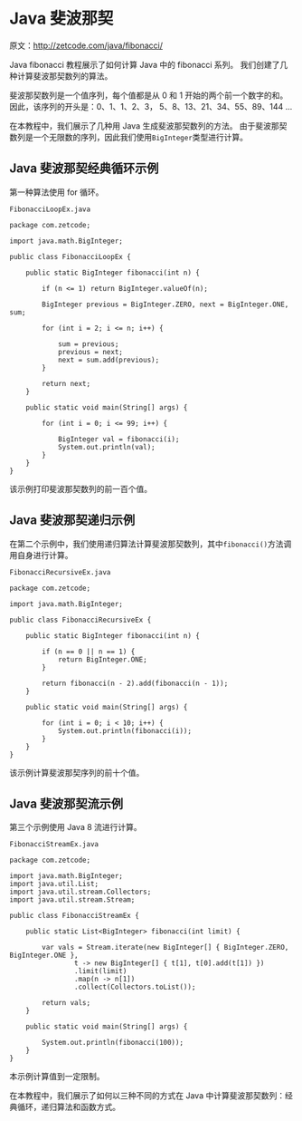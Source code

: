 # Java 斐波那契

原文：http://zetcode.com/java/fibonacci/

Java fibonacci 教程展示了如何计算 Java 中的 fibonacci 系列。 我们创建了几种计算斐波那契数列的算法。

斐波那契数列是一个值序列，每个值都是从 0 和 1 开始的两个前一个数字的和。因此，该序列的开头是：0、1、1、2、3， 5、8、13、21、34、55、89、144 ...

在本教程中，我们展示了几种用 Java 生成斐波那契数列的方法。 由于斐波那契数列是一个无限数的序列，因此我们使用`BigInteger`类型进行计算。

## Java 斐波那契经典循环示例

第一种算法使用 for 循环。

`FibonacciLoopEx.java`

```
package com.zetcode;

import java.math.BigInteger;

public class FibonacciLoopEx {

    public static BigInteger fibonacci(int n) {

        if (n <= 1) return BigInteger.valueOf(n);

        BigInteger previous = BigInteger.ZERO, next = BigInteger.ONE, sum;

        for (int i = 2; i <= n; i++) {

            sum = previous;
            previous = next;
            next = sum.add(previous);
        }

        return next;
    }

    public static void main(String[] args) {

        for (int i = 0; i <= 99; i++) {

            BigInteger val = fibonacci(i);
            System.out.println(val);
        }
    }
}

```

该示例打印斐波那契数列的前一百个值。

## Java 斐波那契递归示例

在第二个示例中，我们使用递归算法计算斐波那契数列，其中`fibonacci()`方法调用自身进行计算。

`FibonacciRecursiveEx.java`

```
package com.zetcode;

import java.math.BigInteger;

public class FibonacciRecursiveEx {

    public static BigInteger fibonacci(int n) {

        if (n == 0 || n == 1) {
            return BigInteger.ONE;
        }

        return fibonacci(n - 2).add(fibonacci(n - 1));
    }

    public static void main(String[] args) {

        for (int i = 0; i < 10; i++) {
            System.out.println(fibonacci(i));
        }
    }
}

```

该示例计算斐波那契序列的前十个值。

## Java 斐波那契流示例

第三个示例使用 Java 8 流进行计算。

`FibonacciStreamEx.java`

```
package com.zetcode;

import java.math.BigInteger;
import java.util.List;
import java.util.stream.Collectors;
import java.util.stream.Stream;

public class FibonacciStreamEx {

    public static List<BigInteger> fibonacci(int limit) {

        var vals = Stream.iterate(new BigInteger[] { BigInteger.ZERO, BigInteger.ONE },
                t -> new BigInteger[] { t[1], t[0].add(t[1]) })
                .limit(limit)
                .map(n -> n[1])
                .collect(Collectors.toList());

        return vals;
    }

    public static void main(String[] args) {

        System.out.println(fibonacci(100));
    }
}

```

本示例计算值到一定限制。

在本教程中，我们展示了如何以三种不同的方式在 Java 中计算斐波那契数列：经典循环，递归算法和函数方式。